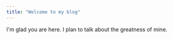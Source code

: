 ```yaml
---
title: "Welcome to my blog"
---
```


I'm glad you are here. I plan to talk about the greatness of mine.
